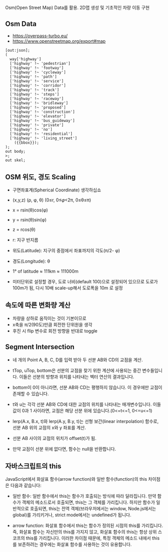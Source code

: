 ##
Osm(Open Street Map) Data를 활용. 2D맵 생성 및 기초적인 차량 이동 구현

## Osm Data

- https://overpass-turbo.eu/
- https://www.openstreetmap.org/export#map

```
[out:json];
(
  way['highway']
  ['highway' !~ 'pedestrian']
  ['highway' !~ 'footway']
  ['highway' !~ 'cycleway']
  ['highway' !~ 'path']
  ['highway' !~ 'service']
  ['highway' !~ 'corridor']
  ['highway' !~ 'track']
  ['highway' !~ 'steps']
  ['highway' !~ 'raceway']
  ['highway' !~ 'bridleway']
  ['highway' !~ 'proposed']
  ['highway' !~ 'construction']
  ['highway' !~ 'elevator']
  ['highway' !~ 'bus_guideway']
  ['highway' !~ 'private']
  ['highway' !~ 'no']
  ['highway' !~ 'residential']
  ['highway' !~ 'living_street']
    ({{bbox}});
);
out body;
>;
out skel;
```

## OSM 위도, 경도 Scaling

- 구면좌표계(Spherical Coordinate) 생각하십쇼
- (x,y,z) (ρ, φ, θ) (0≤r, 0≤𝜑<2π, 0≤θ≤π)
- x = rsin(θ)cos(φ)
- y = rsin(θ)sin(φ)
- z = rcos(θ)

- r: 지구 반지름
- 위도(Latitude): 지구의 중점에서 좌표까지의 각도(π/2- φ)
- 경도(Longitude): θ

- 1° of latitude ≈ 111km ≈ 111000m

- 미터단위로 설정할 경우, 도로 너비(default 100)으로 설정되어 있으므로 도로가 100m가 됨, 다시 10배 scale-up해서 도로폭을 10m 로 설정

## 속도에 따른 변화량 계산

- 차량을 상하로 움직이는 것이 기본이므로
- x축을 π/2(90도)만큼 회전한 단위원을 생각
- 후진 시 flip 변수로 회전 방향을 반대로 toggle

## Segment Intersection

- 네 개의 Point A, B, C, D를 입력 받아 두 선분 AB와 CD의 교점을 계산.

- tTop, uTop, bottom은 선분의 교점을 찾기 위한 계산에 사용되는 중간 변수들입니다. 이들은 선분의 방향과 위치를 나타내는 벡터 연산의 결과입니다.

- bottom이 0이 아니라면, 선분 AB와 CD는 평행하지 않습니다. 이 경우에만 교점이 존재할 수 있습니다.

- t와 u는 각각 선분 AB와 CD에 대한 교점의 위치를 나타내는 매개변수입니다. 이들 값이 0과 1 사이라면, 교점은 해당 선분 위에 있습니다.(0<=t<=1, 0<=u<=1)

- lerp(A.x, B.x, t)와 lerp(A.y, B.y, t)는 선형 보간(linear interpolation) 함수로, 선분 AB 위의 교점의 x와 y 좌표를 계산.

- 선분 AB 사이의 교점의 위치가 offset(t)가 됨.

- 만약 교점이 선분 위에 없다면, 함수는 null을 반환합니다.

## 자바스크립트의 this

JavaScript에서 화살표 함수(arrow function)와 일반 함수(function)의 this 차이점은 다음과 같습니다:

- 일반 함수: 일반 함수에서 this는 함수가 호출되는 방식에 따라 달라집니다. 만약 함수가 객체의 메소드로서 호출되면, this는 그 객체를 가리킵니다. 하지만 함수가 일반적으로 호출되면, this는 전역 객체(브라우저에서는 window, Node.js에서는 global)를 가리키거나, strict mode에서는 undefined가 됩니다.

- arrow function: 화살표 함수에서 this는 함수가 정의된 시점의 this를 가리킵니다. 즉, 화살표 함수는 자신만의 this를 가지지 않고, 화살표 함수의 this는 항상 상위 스코프의 this를 가리킵니다. 이러한 차이점 때문에, 특정 객체의 메소드 내에서 this를 보존하려는 경우에는 화살표 함수를 사용하는 것이 유용합니다.
